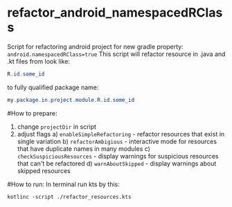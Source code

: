 # refactor_android_namespacedRClass
Script for refactoring android project for new gradle property: `android.namespacedRClass=true`
This script will refactor resource in .java and .kt files from look like:
```java
R.id.some_id
```
to fully qualified package name:
```java
my.package.in.project.module.R.id.some_id
```

#How to prepare:
1. change `projectDir` in script
2. adjust flags 
 a) `enableSimpleRefactoring` - refactor resources that exist in single variation
 b) `refactorAmbigious` - interactive mode for resources that have duplicate names in many modules
 c) `checkSuspiciousResources` - display warnings for suspicious resources that can't be refactored
 d) `warnAboutSkipped` - display warnings about skipped resources
 
 #How to run:
 In terminal run kts by this:
 ```
 kotlinc -script ./refactor_resources.kts 
```
